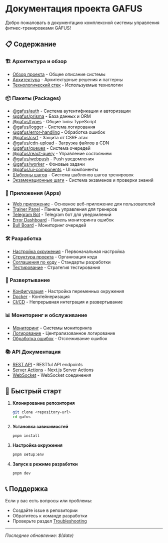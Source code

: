 # Документация проекта GAFUS

Добро пожаловать в документацию комплексной системы управления фитнес-тренировками GAFUS!

## 📋 Содержание

### 🏗️ Архитектура и обзор
- [Обзор проекта](./overview/README.md) - Общее описание системы
- [Архитектура](./architecture/README.md) - Архитектурные решения и паттерны
- [Технологический стек](./tech-stack/README.md) - Используемые технологии

### 📦 Пакеты (Packages)
- [@gafus/auth](./packages/auth.md) - Система аутентификации и авторизации
- [@gafus/prisma](./packages/prisma.md) - База данных и ORM
- [@gafus/types](./packages/types.md) - Общие типы TypeScript
- [@gafus/logger](./packages/logger.md) - Система логирования
- [@gafus/error-handling](./packages/error-handling.md) - Обработка ошибок
- [@gafus/csrf](./packages/csrf.md) - Защита от CSRF атак
- [@gafus/cdn-upload](./packages/cdn-upload.md) - Загрузка файлов в CDN
- [@gafus/queues](./packages/queues.md) - Система очередей
- [@gafus/react-query](./packages/react-query.md) - Управление состоянием
- [@gafus/webpush](./packages/webpush.md) - Push уведомления
- [@gafus/worker](./packages/worker.md) - Фоновые задачи
- [@gafus/ui-components](./packages/ui-components.md) - UI компоненты
- [Шаблоны шагов](./packages/step-templates.md) - Система шаблонов шагов тренировок
- [Экзаменационные шаги](./packages/examination-steps.md) - Система экзаменов и проверки знаний

### 🚀 Приложения (Apps)
- [Web приложение](./apps/web.md) - Основное веб-приложение для пользователей
- [Trainer Panel](./apps/trainer-panel.md) - Панель управления для тренеров
- [Telegram Bot](./apps/telegram-bot.md) - Telegram бот для уведомлений
- [Error Dashboard](./apps/error-dashboard.md) - Панель мониторинга ошибок
- [Bull Board](./apps/bull-board.md) - Мониторинг очередей

### 🛠️ Разработка
- [Настройка окружения](./development/setup.md) - Первоначальная настройка
- [Структура проекта](./development/project-structure.md) - Организация кода
- [Соглашения по коду](./development/coding-standards.md) - Стандарты разработки
- [Тестирование](./development/testing.md) - Стратегия тестирования

### 🚀 Развертывание
- [Конфигурация](./deployment/configuration.md) - Настройка переменных окружения
- [Docker](./deployment/docker.md) - Контейнеризация
- [CI/CD](./deployment/ci-cd.md) - Непрерывная интеграция и развертывание

### 📊 Мониторинг и обслуживание
- [Мониторинг](./monitoring/README.md) - Системы мониторинга
- [Логирование](./monitoring/logging.md) - Централизованное логирование
- [Обработка ошибок](./monitoring/error-handling.md) - Отслеживание ошибок

### 📚 API Документация
- [REST API](./api/rest.md) - RESTful API endpoints
- [Server Actions](./api/server-actions.md) - Next.js Server Actions
- [WebSocket](./api/websocket.md) - WebSocket соединения

## 🎯 Быстрый старт

1. **Клонирование репозитория**
   ```bash
   git clone <repository-url>
   cd gafus
   ```

2. **Установка зависимостей**
   ```bash
   pnpm install
   ```

3. **Настройка окружения**
   ```bash
   pnpm setup:env
   ```

4. **Запуск в режиме разработки**
   ```bash
   pnpm dev
   ```

## 📞 Поддержка

Если у вас есть вопросы или проблемы:
- Создайте issue в репозитории
- Обратитесь к команде разработки
- Проверьте раздел [Troubleshooting](./troubleshooting/README.md)

---

*Последнее обновление: $(date)*
